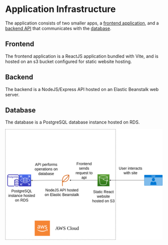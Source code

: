 # Application Infrastructure

The application consists of two smaller apps, a [frontend application](#frontend), and a [backend API](#backend) that communicates with the [database](#database).

## Frontend

The frontend application is a ReactJS application bundled with Vite, and is hosted on an s3 bucket configured for static website hosting.

## Backend

The backend is a NodeJS/Express API hosted on an Elastic Beanstalk web server.

## Database

The database is a PostgreSQL database instance hosted on RDS.

![Diagram](../aws-diagram.png)

